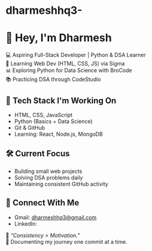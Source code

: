 # dharmeshhq3-
# 👋 Hey, I'm Dharmesh

💻 Aspiring Full-Stack Developer | Python & DSA Learner  
🚀 Learning Web Dev (HTML, CSS, JS) via Sigma  
📊 Exploring Python for Data Science with BroCode  
📚 Practicing DSA through CodeStudio  

## 🔧 Tech Stack I'm Working On
- HTML, CSS, JavaScript
- Python (Basics + Data Science)
- Git & GitHub
- Learning: React, Node.js, MongoDB

## 🛠️ Current Focus
- Building small web projects
- Solving DSA problems daily
- Maintaining consistent GitHub activity

## 🔗 Connect With Me
- Gmail: [dharmeshhq3@gmail.com](mailto:dharmeshhq3@gmail.com)
- LinkedIn: 


🧠 _“Consistency > Motivation.”_  
📍 Documenting my journey one commit at a time.
